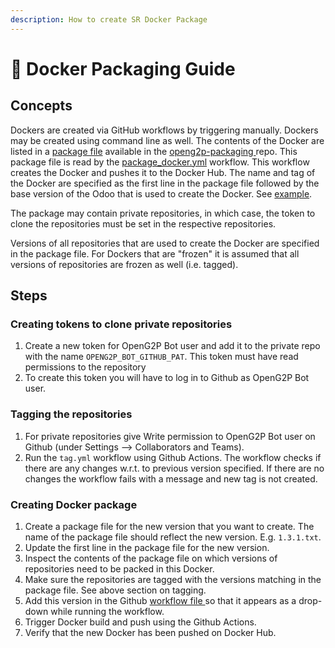 ```yaml
---
description: How to create SR Docker Package
---
```


# 📘 Docker Packaging Guide

## Concepts

Dockers are created via GitHub workflows by triggering manually. Dockers may be created using command line as well. The contents of the Docker are listed in a [package file](https://github.com/OpenG2P/openg2p-packaging/tree/main/packaging/packages/) available in the [openg2p-packaging ](https://github.com/OpenG2P/openg2p-packaging)repo. This package file is read by the [package\_docker.yml](https://github.com/OpenG2P/openg2p-packaging/blob/main/.github/workflows/package\_docker.yml) workflow. This workflow creates the Docker and pushes it to the Docker Hub.  The name and tag of the Docker are specified as the first line in the package file followed by the base version of the Odoo that is used to create the Docker. See [example](https://github.com/OpenG2P/openg2p-packaging/blob/main/packaging/packages/social-registry/1.3.1.txt).&#x20;

The package may contain private repositories, in which case, the token to clone the repositories must be set in the respective repositories.

Versions of all repositories that are used to create the Docker are specified in the package file. For Dockers that are "frozen" it is assumed that all versions of repositories are frozen as well (i.e. tagged).&#x20;

## Steps

### Creating tokens to clone private repositories

1. Create a new token for OpenG2P Bot user and add it to the private repo with the name `OPENG2P_BOT_GITHUB_PAT`. This token must have read permissions to the repository
2. To create this token you will have to log in to Github as OpenG2P Bot user.

### Tagging the repositories

1. For private repositories give Write permission to OpenG2P Bot user on Github (under Settings --> Collaborators and Teams).
2. Run the `tag.yml` workflow using Github Actions.  The workflow checks if there are any changes w.r.t. to previous version specified. If there are no changes the workflow fails with a message and new tag is not created.

### Creating Docker package

1. Create a package file for the new version that you want to create. The name of the package file should reflect the new version.  E.g. `1.3.1.txt`.
2. Update the first line in the package file for the new version.
3. Inspect the contents of the package file on which versions of repositories need to be packed in this Docker.
4. Make sure the repositories are tagged with the versions matching in the package file.  See above section on tagging.
5. Add this version in the Github [workflow file ](https://github.com/OpenG2P/openg2p-packaging/blob/main/.github/workflows/package\_docker.yml)so that it appears as a drop-down while running the workflow.
6. Trigger Docker build and push using the Github Actions.
7. Verify that the new Docker has been pushed on Docker Hub.
